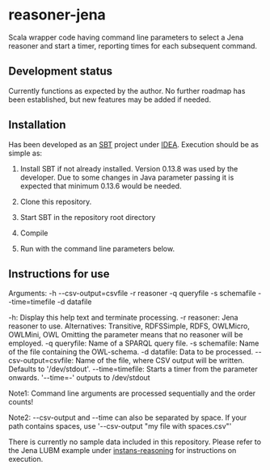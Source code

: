 # reasoner-jena

Scala wrapper code having command line parameters to select a Jena reasoner and start a timer, reporting times for each subsequent command.

## Development status

Currently functions as expected by the author. No further roadmap has been established, but new features may be added if needed.

## Installation

Has been developed as an [SBT](http://www.scala-sbt.org/) project under [IDEA](https://www.jetbrains.com/idea/). Execution should be as simple as:

1) Install SBT if not already installed. Version 0.13.8 was used by
the developer. Due to some changes in Java parameter passing it is
expected that minimum 0.13.6 would be needed.

2) Clone this repository.

3) Start SBT in the repository root directory

4) Compile

5) Run with the command line parameters below.

## Instructions for use

Arguments: -h --csv-output=csvfile -r reasoner -q queryfile -s schemafile --time=timefile -d datafile

-h: Display this help text and terminate processing.
-r reasoner: Jena reasoner to use. Alternatives: Transitive, RDFSSimple, RDFS, OWLMicro, OWLMini, OWL
   Omitting the parameter means that no reasoner will be employed.
-q queryfile: Name of a SPARQL query file.
-s schemafile: Name of the file containing the OWL-schema.
-d datafile: Data to be processed.
--csv-output=csvfile: Name of the file, where CSV output will be written.
   Defaults to '/dev/stdout'.
--time=timefile: Starts a timer from the parameter onwards. '--time=-' outputs to /dev/stdout

Note1: Command line arguments are processed sequentially and the order counts!

Note2: --csv-output and --time can also be separated by space. If your
path contains spaces, use '--csv-output "my file with spaces.csv"'

There is currently no sample data included in this repository. Please
refer to the Jena LUBM example under
[instans-reasoning](https://github.com/aaltodsg/instans-reasoning) for
instructions on execution.
